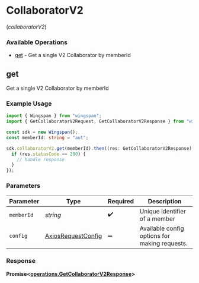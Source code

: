 # CollaboratorV2
(*collaboratorV2*)

### Available Operations

* [get](#get) - Get a single V2 Collaborator by memberId

## get

Get a single V2 Collaborator by memberId

### Example Usage

```typescript
import { Wingspan } from "wingspan";
import { GetCollaboratorV2Request, GetCollaboratorV2Response } from "wingspan/dist/sdk/models/operations";

const sdk = new Wingspan();
const memberId: string = "aut";

sdk.collaboratorV2.get(memberId).then((res: GetCollaboratorV2Response) => {
  if (res.statusCode == 200) {
    // handle response
  }
});
```

### Parameters

| Parameter                                                    | Type                                                         | Required                                                     | Description                                                  |
| ------------------------------------------------------------ | ------------------------------------------------------------ | ------------------------------------------------------------ | ------------------------------------------------------------ |
| `memberId`                                                   | *string*                                                     | :heavy_check_mark:                                           | Unique identifier of a member                                |
| `config`                                                     | [AxiosRequestConfig](https://axios-http.com/docs/req_config) | :heavy_minus_sign:                                           | Available config options for making requests.                |


### Response

**Promise<[operations.GetCollaboratorV2Response](../../models/operations/getcollaboratorv2response.md)>**

